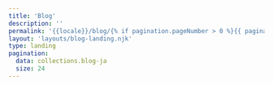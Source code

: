 ```yaml
---
title: 'Blog'
description: ''
permalink: '{{locale}}/blog/{% if pagination.pageNumber > 0 %}{{ pagination.pageNumber + 1 }}/{% endif %}index.html'
layout: 'layouts/blog-landing.njk'
type: landing
pagination:
  data: collections.blog-ja
  size: 24
---
```

